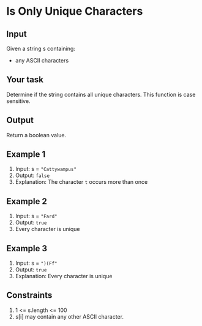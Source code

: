# Is Only Unique Characters

## Input

Given a string s containing:

- any ASCII characters

## Your task

Determine if the string contains all unique characters. This function is case sensitive.

## Output

Return a boolean value.

## Example 1

1. Input: s = `"Cattywampus"`
2. Output: `false`
3. Explanation: The character `t` occurs more than once

## Example 2

1. Input: s = `"Fard"`
2. Output: `true`
3. Every character is unique

## Example 3

1. Input: s = `")(Ff"`
2. Output: `true`
3. Explanation: Every character is unique

## Constraints

1. 1 <= s.length <= 100
2. s[i] may contain any other ASCII character.
